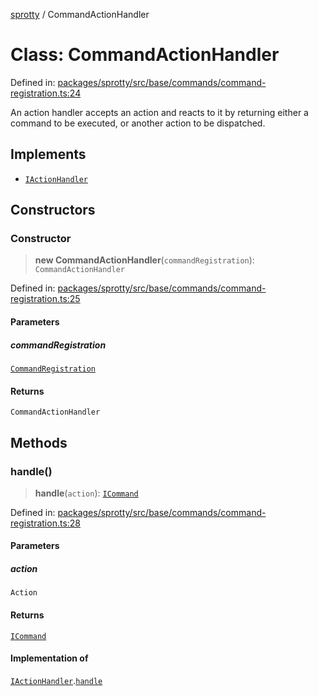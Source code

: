 
[sprotty](../globals) / CommandActionHandler

# Class: CommandActionHandler

Defined in: [packages/sprotty/src/base/commands/command-registration.ts:24](https://github.com/eclipse-sprotty/sprotty/blob/f9b2433481cc27a1ac0c92d525a92039ae7f6c76/packages/sprotty/src/base/commands/command-registration.ts#L24)

An action handler accepts an action and reacts to it by returning either a command to be
executed, or another action to be dispatched.

## Implements

- [`IActionHandler`](../Interface.IActionHandler)

## Constructors

### Constructor

> **new CommandActionHandler**(`commandRegistration`): `CommandActionHandler`

Defined in: [packages/sprotty/src/base/commands/command-registration.ts:25](https://github.com/eclipse-sprotty/sprotty/blob/f9b2433481cc27a1ac0c92d525a92039ae7f6c76/packages/sprotty/src/base/commands/command-registration.ts#L25)

#### Parameters

##### commandRegistration

[`CommandRegistration`](../Interface.CommandRegistration)

#### Returns

`CommandActionHandler`

## Methods

### handle()

> **handle**(`action`): [`ICommand`](../Interface.ICommand)

Defined in: [packages/sprotty/src/base/commands/command-registration.ts:28](https://github.com/eclipse-sprotty/sprotty/blob/f9b2433481cc27a1ac0c92d525a92039ae7f6c76/packages/sprotty/src/base/commands/command-registration.ts#L28)

#### Parameters

##### action

`Action`

#### Returns

[`ICommand`](../Interface.ICommand)

#### Implementation of

[`IActionHandler`](../Interface.IActionHandler).[`handle`](../Interface.IActionHandler.md#handle)
